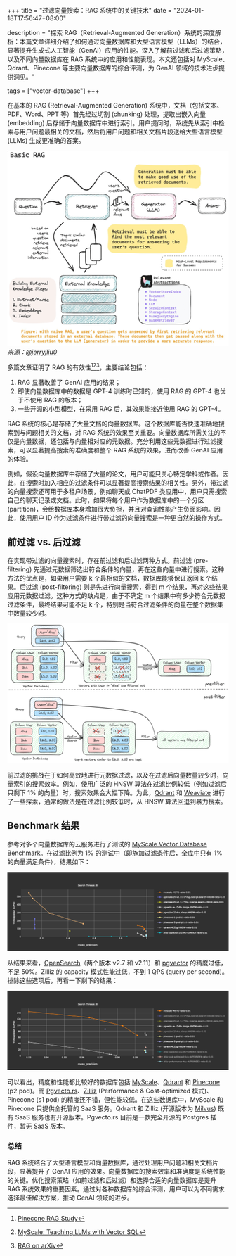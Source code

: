 +++
title = "过滤向量搜索：RAG 系统中的关键技术"
date = "2024-01-18T17:56:47+08:00"

description = "探索 RAG（Retrieval-Augmented Generation）系统的深度解析：本篇文章详细介绍了如何通过向量数据库和大型语言模型（LLMs）的结合，显著提升生成式人工智能（GenAI）应用的性能。深入了解前过滤和后过滤策略，以及不同向量数据库在 RAG 系统中的应用和性能表现。本文还包括对 MyScale、Qdrant、Pinecone 等主要向量数据库的综合评测，为 GenAI 领域的技术进步提供洞见。"

tags = ["vector-database"]
+++

在基本的 RAG (Retrieval-Augmented Generation) 系统中，文档（包括文本、PDF、Word、PPT 等）首先经过切割 (chunking) 处理，提取出嵌入向量 (embedding) 后存储于向量数据库中进行索引。用户提问时，系统先从索引中检索与用户问题最相关的文档，然后将用户问题和相关文档片段送给大型语言模型 (LLMs) 生成更准确的答案。

![Basic RAG](basic-rag.png)
*来源：[@jerryjliu0](https://twitter.com/jerryjliu0/status/1743323278100529254/photo/1)*

多篇文章证明了 RAG 的有效性[^1][^2][^3]，主要结论包括：

1. RAG 显著改善了 GenAI 应用的结果；
2. 即使向量数据库中的数据是 GPT-4 训练时已知的，使用 RAG 的 GPT-4 也优于不使用 RAG 的版本；
3. 一些开源的小型模型，在采用 RAG 后，其效果能接近使用 RAG 的 GPT-4。

RAG 系统的核心是存储了大量文档的向量数据库。这个数据库能否快速准确地搜索到与问题相关的文档，对 RAG 系统的效果至关重要。向量数据库所需关注的不仅是向量数据，还包括与向量相对应的元数据。充分利用这些元数据进行过滤搜索，可以显著提高搜索的准确度和整个 RAG 系统的效果，进而改善 GenAI 应用的体验。

例如，假设向量数据库中存储了大量的论文，用户可能只关心特定学科或作者。因此，在搜索时加入相应的过滤条件可以显著提高搜索结果的相关性。另外，带过滤的向量搜索还可用于多租户场景，例如聊天或 ChatPDF 类应用中，用户只需搜索自己的聊天记录或文档。此时，如果将每个用户作为数据库中的一个分区 (partition)，会给数据库本身增加很大负担，并且对查询性能产生负面影响。因此，使用用户 ID 作为过滤条件进行带过滤的向量搜索是一种更自然的操作方式。

## 前过滤 vs. 后过滤

在实现带过滤的向量搜索时，存在前过滤和后过滤两种方式。前过滤 (pre-filtering) 先通过元数据筛选出符合条件的向量，再在这些向量中进行搜索。这种方法的优点是，如果用户需要 k 个最相似的文档，数据库能够保证返回 k 个结果。后过滤 (post-filtering) 则是先进行向量搜索，得到 m 个结果，再对这些结果应用元数据过滤。这种方式的缺点是，由于不确定 m 个结果中有多少符合元数据过滤条件，最终结果可能不足 k 个，特别是当符合过滤条件的向量在整个数据集中数量较少时。

![Pre-filtering vs. post-filtering](image.png)

前过滤的挑战在于如何高效地进行元数据过滤，以及在过滤后向量数量较少时，向量索引的搜索效率。例如，使用广泛的 HNSW 算法在过滤比例较低（例如过滤后只剩下 1% 的向量）时，搜索效果会大幅下降。为此，[Qdrant](https://blog.vasnetsov.com/posts/categorical-hnsw/) 和 [Weaviate](https://weaviate.io/developers/weaviate/current/architecture/prefiltering.html) 进行了一些探索，通常的做法是在过滤比例较低时，从 HNSW 算法回退到暴力搜索。

## Benchmark 结果

参考对多个向量数据库的云服务进行了测试的 [MyScale Vector Database Benchmark](https://myscale.github.io/benchmark/)。在过滤比例为 1% 的测试中（即施加过滤条件后，全库中只有 1% 的向量满足条件），结果如下：

![All results](all-results.png)

从结果来看，[OpenSearch](https://opensearch.org/)（两个版本 v2.7 和 v2.11）和 [pgvector](https://github.com/pgvector/pgvector) 的精度过低，不足 50%。Zilliz 的 capacity 模式性能过低，不到 1 QPS (query per second)。排除这些选项后，再看一下剩下的结果：

![Results](results.png)

可以看出，精度和性能都比较好的数据库包括 [MyScale](https://myscale.com/)、[Qdrant](https://qdrant.tech/) 和 [Pinecone](https://www.pinecone.io/) (p2 pod)。而 [Pgvecto.rs](https://github.com/tensorchord/pgvecto.rs)、[Zilliz](https://zilliz.com/) (Performance & Cost-optimized 模式)、Pinecone (s1 pod) 的精度还不错，但性能较低。在这些数据库中，MyScale 和 Pinecone 只提供全托管的 SaaS 服务。Qdrant 和 Zilliz (开源版本为 [Milvus](https://milvus.io/)) 既有 SaaS 服务也有开源版本。Pgvecto.rs 目前是一款完全开源的 Postgres 插件，暂无 SaaS 版本。

[^1]: [Pinecone RAG Study](https://www.pinecone.io/blog/rag-study/)
[^2]: [MyScale: Teaching LLMs with Vector SQL](https://myscale.com/blog/teach-your-llm-vector-sql/)
[^3]: [RAG on arXiv](https://arxiv.org/abs/2005.11401)

### 总结

RAG 系统结合了大型语言模型和向量数据库，通过处理用户问题和相关文档片段，显著提升了 GenAI 应用的效果。向量数据库的搜索效率和准确度是系统性能的关键。优化搜索策略（如前过滤和后过滤）和选择合适的向量数据库是提升 RAG 系统效果的重要因素。通过对各种数据库的综合评测，用户可以为不同需求选择最佳解决方案，推动 GenAI 领域的进步。

